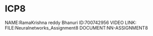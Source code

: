 # ICP8
NAME:RamaKrishna reddy Bhanuri 
ID:700742956
VIDEO LINK:
FILE:Neuralnetworks_Assignment8
DOCUMENT:NN-ASSIGNMENT8
